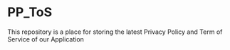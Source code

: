 # PP_ToS
This repository is a place for storing the latest Privacy Policy and Term of Service of our Application
